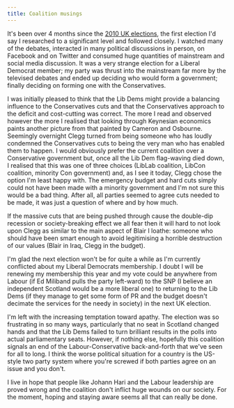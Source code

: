 ```yaml
---
title: Coalition musings
---
```

It's been over 4 months since the [2010 UK elections](http://en.wikipedia.org/wiki/United_Kingdom_general_election,_2010), the first election I'd say I researched to a significant level and followed closely. I watched many of the debates, interacted in many political discussions in person, on Facebook and on Twitter and consumed huge quantities of mainstream and social media discussion. It was a very strange election for a Liberal Democrat member; my party was thrust into the mainstream far more by the televised debates and ended up deciding who would form a government; finally deciding on forming one with the Conservatives.

I was initially pleased to think that the Lib Dems might provide a balancing influence to the Conservatives cuts and that the Conservatives approach to the deficit and cost-cutting was correct. The more I read and observed however the more I realised that looking through Keynesian economics paints another picture from that painted by Cameron and Osbourne. Seemingly overnight Clegg turned from being someone who has loudly condemned the Conservatives cuts to being the very man who has enabled them to happen. I would obviously prefer the current coalition over a Conservative government but, once all the Lib Dem flag-waving died down, I realised that this was one of three choices (LibLab coalition, LibCon coalition, minority Con government) and, as I see it today, Clegg chose the option I'm least happy with. The emergency budget and hard cuts simply could not have been made with a minority government and I'm not sure this would be a bad thing. After all, all parties seemed to agree cuts needed to be made, it was just a question of where and by how much.

If the massive cuts that are being pushed through cause the double-dip recession or society-breaking effect we all fear then it will hard to not look upon Clegg as similar to the main aspect of Blair I loathe: someone who should have been smart enough to avoid legitimising a horrible destruction of our values (Blair in Iraq, Clegg in the budget).

I'm glad the next election won't be for quite a while as I'm currently conflicted about my Liberal Democrats membership. I doubt I will be renewing my membership this year and my vote could be anywhere from Labour (if Ed Miliband pulls the party left-ward) to the SNP (I believe an independent Scotland would be a more liberal one) to returning to the Lib Dems (if they manage to get some form of PR and the budget doesn't decimate the services for the needy in society) in the next UK election.

I'm left with the increasing temptation toward apathy. The election was so frustrating in so many ways, particularly that no seat in Scotland changed hands and that the Lib Dems failed to turn brilliant results in the polls into actual parliamentary seats. However, if nothing else, hopefully this coalition signals an end of the Labour-Conservative back-and-forth that we've seen for all to long. I think the worse political situation for a country is the US-style two party system where you're screwed if both parties agree on an issue and you don't.

I live in hope that people like Johann Hari and the Labour leadership are proved wrong and the coalition don't inflict huge wounds on our society. For the moment, hoping and staying aware seems all that can really be done.
